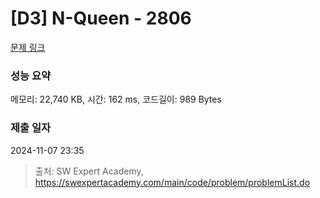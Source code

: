 # [D3] N-Queen - 2806 

[문제 링크](https://swexpertacademy.com/main/code/problem/problemDetail.do?contestProbId=AV7GKs06AU0DFAXB) 

### 성능 요약

메모리: 22,740 KB, 시간: 162 ms, 코드길이: 989 Bytes

### 제출 일자

2024-11-07 23:35



> 출처: SW Expert Academy, https://swexpertacademy.com/main/code/problem/problemList.do